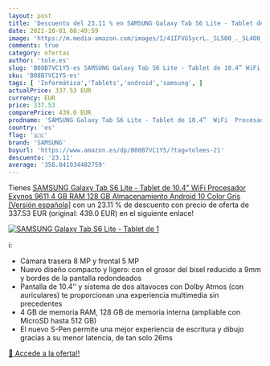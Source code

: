 ```yaml
---
layout: post
title: 'Descuento del 23.11 % en SAMSUNG Galaxy Tab S6 Lite - Tablet de 1'
date: 2021-10-01 08:49:59
image: 'https://m.media-amazon.com/images/I/41IFVG5ycrL._SL500_._SL400_.jpg'
comments: true
category: ofertas
author: 'tole.es'
slug: 'B08B7VC1Y5-es SAMSUNG Galaxy Tab S6 Lite - Tablet de 10.4” WiFi...'
sku: 'B08B7VC1Y5-es'
tags: [ 'Informática','Tablets','android','samsung', ]
actualPrice: 337.53 EUR
currency: EUR
price: 337.53
comparePrice: 439.0 EUR
prodname: 'SAMSUNG Galaxy Tab S6 Lite - Tablet de 10.4”  WiFi  Procesador Exynos 9611  4 GB RAM  128 GB Almacenamiento  Android 10   Color Gris [Versión española]'
country: 'es'
flag: '🇪🇸'
brand: 'SAMSUNG'
buyurl: 'https://www.amazon.es/dp/B08B7VC1Y5/?tag=tolees-21'
descuento: '23.11'
average: '358.041034482759'
---
```


Tienes [SAMSUNG Galaxy Tab S6 Lite - Tablet de 10.4”  WiFi  Procesador Exynos 9611  4 GB RAM  128 GB Almacenamiento  Android 10   Color Gris [Versión española]](https://www.amazon.es/dp/B08B7VC1Y5/?tag=tolees-21) con un 23.11 % de descuento con precio de oferta de 337.53 EUR (original: 439.0 EUR) en el siguiente enlace!

[![SAMSUNG Galaxy Tab S6 Lite - Tablet de 1](https://m.media-amazon.com/images/I/41IFVG5ycrL._SL500_._SL400_.jpg)](https://www.amazon.es/dp/B08B7VC1Y5/?tag=tolees-21)

ℹ️:

- Cámara trasera 8 MP y frontal 5 MP
- Nuevo diseño compacto y ligero: con el grosor del bisel reducido a 9mm y bordes de la pantalla redondeados
- Pantalla de 10.4’’ y sistema de dos altavoces con Dolby Atmos (con auriculares) te proporcionan una experiencia multimedia sin precedentes
- 4 GB de memoria RAM, 128 GB de memoria interna (ampliable con MicroSD hasta 512 GB)
- El nuevo S-Pen permite una mejor experiencia de escritura y dibujo gracias a su menor latencia, de tan solo 26ms

[🛒 Accede a la oferta!!](https://www.amazon.es/dp/B08B7VC1Y5/?tag=tolees-21)

